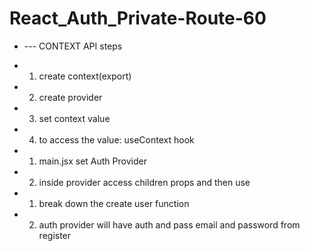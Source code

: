 # React_Auth_Private-Route-60

 * --- CONTEXT API steps
 
 * 1. create context(export)
 * 2. create provider
 * 3. set context value
 * 4. to access the value: useContext hook

 * 1. main.jsx set Auth Provider
 * 2. inside provider access children props and then use
 

 * 1. break down the create user function
 * 2. auth provider will have auth and  pass email and password from register
 
